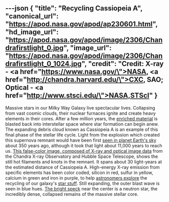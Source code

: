---json
{
  "title": "Recycling Cassiopeia A",
  "canonical_url": "https://apod.nasa.gov/apod/ap230601.html",
  "hd_image_url": "https://apod.nasa.gov/apod/image/2306/Chandrafirstlight_0.jpg",
  "image_url": "https://apod.nasa.gov/apod/image/2306/Chandrafirstlight_0_1024.jpg",
  "credit": "Credit: </b> X-ray - <a href=\"https://www.nasa.gov/\">NASA</a>, <a href=\"http://chandra.harvard.edu/\">CXC, SAO</a>; Optical - <a href=\"http://www.stsci.edu/\">NASA,STScI</a>"
}
---

Massive stars in our Milky Way Galaxy live spectacular lives. Collapsing from vast cosmic clouds, their nuclear furnaces ignite and create heavy elements in their cores. After a few million years, the [enriched material](https://apod.nasa.gov/apod/ap190801.html) is blasted back into interstellar space where star formation can begin anew. The expanding debris cloud known as Cassiopeia A is an example of this final phase of the stellar life cycle. Light from the explosion which created this supernova remnant would have been first [seen in planet Earth's sky](https://spider.seds.org/spider/Vars/casA.html) about 350 years ago, although it took that light about 11,000 years to reach us. [This false-color image, composed of X-ray and optical image data](https://www.nasa.gov/mission_pages/chandra/images/the-latest-look-at-first-light-from-chandra.html) from the Chandra X-ray Observatory and Hubble Space Telescope, shows the still hot filaments and knots in the remnant. It spans about 30 light-years at the estimated distance of Cassiopeia A. High-energy X-ray emission from specific elements has been color coded, silicon in red, sulfur in yellow, calcium in green and iron in purple, to help [astronomers explore](https://arxiv.org/abs/1111.7316) the recycling of our galaxy's [star stuff](https://apod.nasa.gov/apod/ap171119.html). Still expanding, the outer blast wave is seen in blue hues. [The bright speck](https://apod.nasa.gov/apod/ap170501.html) near the center is a neutron star, the incredibly dense, collapsed remains of the massive stellar core.
